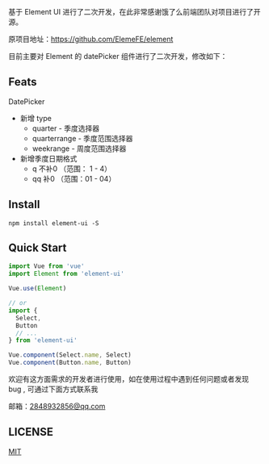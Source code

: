 基于 Element UI 进行了二次开发，在此非常感谢饿了么前端团队对项目进行了开源。

原项目地址：https://github.com/ElemeFE/element

目前主要对 Element 的 datePicker 组件进行了二次开发，修改如下：

## Feats
DatePicker
- 新增 type
  - quarter - 季度选择器
  - quarterrange - 季度范围选择器
  - weekrange - 周度范围选择器
- 新增季度日期格式
  - q 不补0 （范围：  1 - 4）
  - qq 补0 （范围：01 - 04）

## Install
```shell
npm install element-ui -S
```

## Quick Start
``` javascript
import Vue from 'vue'
import Element from 'element-ui'

Vue.use(Element)

// or
import {
  Select,
  Button
  // ...
} from 'element-ui'

Vue.component(Select.name, Select)
Vue.component(Button.name, Button)
```
<!-- For more information, please refer to [Quick Start](http://element.eleme.io/#/en-US/component/quickstart) in our documentation. -->

欢迎有这方面需求的开发者进行使用，如在使用过程中遇到任何问题或者发现 bug , 可通过下面方式联系我

邮箱：2848932856@qq.com

## LICENSE
[MIT](LICENSE)
